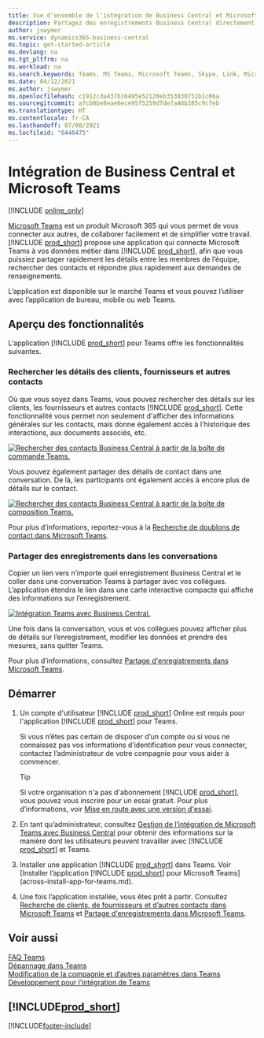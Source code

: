 ```yaml
---
title: Vue d’ensemble de l’intégration de Business Central et Microsoft Teams | Microsoft Docs
description: Partagez des enregistrements Business Central directement dans une conversation Teams.
author: jswymer
ms.service: dynamics365-business-central
ms.topic: get-started-article
ms.devlang: na
ms.tgt_pltfrm: na
ms.workload: na
ms.search.keywords: Teams, MS Teams, Microsoft Teams, Skype, Link, Microsoft 365, collaborate, collaboration, teamwork
ms.date: 04/12/2021
ms.author: jswymer
ms.openlocfilehash: c1912cda437b16495e52120eb353830751b1c06a
ms.sourcegitcommit: a7cb0be8eae6ece95f5259d7de7a48b385c9cfeb
ms.translationtype: HT
ms.contentlocale: fr-CA
ms.lasthandoff: 07/08/2021
ms.locfileid: "6446475"
---
```

# <a name="business-central-and-microsoft-teams-integration"></a>Intégration de Business Central et Microsoft Teams

[!INCLUDE [online_only](includes/online_only.md)]

[Microsoft Teams](https://www.microsoft.com/en-us/microsoft-365/microsoft-teams) est un produit Microsoft 365 qui vous permet de vous connecter aux autres, de collaborer facilement et de simplifier votre travail. [!INCLUDE [prod_short](includes/prod_short.md)] propose une application qui connecte Microsoft Teams à vos données métier dans [!INCLUDE [prod_short](includes/prod_short.md)], afin que vous puissiez partager rapidement les détails entre les membres de l’équipe, rechercher des contacts et répondre plus rapidement aux demandes de renseignements.

L’application est disponible sur le marché Teams et vous pouvez l’utiliser avec l’application de bureau, mobile ou web Teams.

## <a name="features-overview"></a>Aperçu des fonctionnalités

L'application [!INCLUDE [prod_short](includes/prod_short.md)] pour Teams offre les fonctionnalités suivantes.

### <a name="look-up-details-of-customers-vendors-and-other-contacts"></a>Rechercher les détails des clients, fournisseurs et autres contacts

Où que vous soyez dans Teams, vous pouvez rechercher des détails sur les clients, les fournisseurs et autres contacts [!INCLUDE [prod_short](includes/prod_short.md)]. Cette fonctionnalité vous permet non seulement d'afficher des informations générales sur les contacts, mais donne également accès à l'historique des interactions, aux documents associés, etc.

 [![Rechercher des contacts Business Central à partir de la boîte de commande Teams.](media/teams-contacts-overview.png)](media/teams-contacts-overview.png#lightbox)

Vous pouvez également partager des détails de contact dans une conversation. De là, les participants ont également accès à encore plus de détails sur le contact.

 [![Rechercher des contacts Business Central à partir de la boîte de composition Teams.](media/teams-contacts.png)](media/teams-contacts.png#lightbox)

Pour plus d’informations, reportez-vous à la [Recherche de doublons de contact dans Microsoft Teams](across-search-contacts-teams.md).

### <a name="share-records-in-conversations"></a>Partager des enregistrements dans les conversations

Copier un lien vers n’importe quel enregistrement Business Central et le coller dans une conversation Teams à partager avec vos collègues. L’application étendra le lien dans une carte interactive compacte qui affiche des informations sur l’enregistrement.

[![Intégration Teams avec Business Central.](media/teams-intro-v3.png)](media/teams-intro-v3.png#lightbox)

Une fois dans la conversation, vous et vos collègues pouvez afficher plus de détails sur l’enregistrement, modifier les données et prendre des mesures, sans quitter Teams.

Pour plus d’informations, consultez [Partage d'enregistrements dans Microsoft Teams](across-working-with-teams.md).

## <a name="get-started"></a>Démarrer

1. Un compte d'utilisateur [!INCLUDE [prod_short](includes/prod_short.md)] Online est requis pour l'application [!INCLUDE [prod_short](includes/prod_short.md)] pour Teams.

    Si vous n’êtes pas certain de disposer d’un compte ou si vous ne connaissez pas vos informations d’identification pour vous connecter, contactez l’administrateur de votre compagnie pour vous aider à commencer.

    > [!TIP]
    > Si votre organisation n'a pas d'abonnement [!INCLUDE [prod_short](includes/prod_short.md)], vous pouvez vous inscrire pour un essai gratuit. Pour plus d’informations, voir [Mise en route avec une version d'essai](across-preview.md#getting-started-with-a-trial).

2. En tant qu’administrateur, consultez [Gestion de l’intégration de Microsoft Teams avec Business Central](admin-teams-integration.md) pour obtenir des informations sur la manière dont les utilisateurs peuvent travailler avec [!INCLUDE [prod_short](includes/prod_short.md)] et Teams.
3. Installer une application [!INCLUDE [prod_short](includes/prod_short.md)] dans Teams. Voir [Installer l’application [!INCLUDE [prod_short](includes/prod_short.md)] pour Microsoft Teams](across-install-app-for-teams.md).
4. Une fois l’application installée, vous êtes prêt à partir. Consultez [Recherche de clients, de fournisseurs et d’autres contacts dans Microsoft Teams](across-search-contacts-teams.md) et [Partage d'enregistrements dans Microsoft Teams](across-working-with-teams.md). 

## <a name="see-also"></a>Voir aussi

[FAQ Teams](teams-faq.md)  
[Dépannage dans Teams](admin-teams-troubleshooting.md)  
[Modification de la compagnie et d’autres paramètres dans Teams](across-teams-settings.md)  
[Développement pour l’intégration de Teams](/dynamics365/business-central/dev-itpro/developer/devenv-develop-for-teams)
  
## [!INCLUDE[prod_short](includes/free_trial_md.md)]  


[!INCLUDE[footer-include](includes/footer-banner.md)]